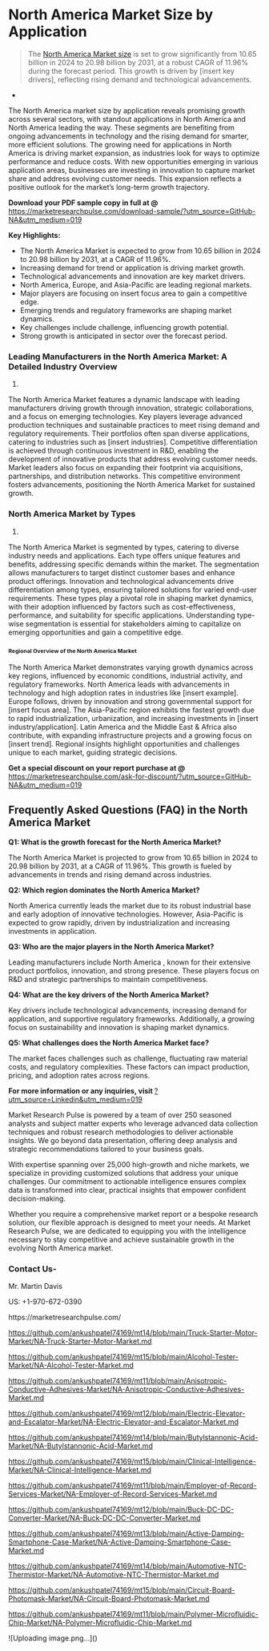 <h1>North America  Market&nbsp;Size by Application</h1><blockquote><p>The <a href="https://marketresearchpulse.com/download-sample/?utm_source=GitHub-NA&amp;utm_medium=019">North America  Market size</a> is set to grow significantly from 10.65 billion in 2024 to 20.98 billion by 2031, at a robust CAGR of 11.96% during the forecast period. This growth is driven by [insert key drivers], reflecting rising demand and technological advancements.</p></blockquote><ul><li></li></ul><p>The North America  market size by application reveals promising growth across several sectors, with standout applications in North America  and North America  leading the way. These segments are benefiting from ongoing advancements in technology and the rising demand for smarter, more efficient solutions. The growing need for applications in North America  is driving market expansion, as industries look for ways to optimize performance and reduce costs. With new opportunities emerging in various application areas, businesses are investing in innovation to capture market share and address evolving customer needs. This expansion reflects a positive outlook for the market’s long-term growth trajectory.</p><p><strong>Download your PDF sample copy in full at @ </strong><a href="https://marketresearchpulse.com/download-sample/?utm_source=GitHub-NA&amp;utm_medium=019">https://marketresearchpulse.com/download-sample/?utm_source=GitHub-NA&amp;utm_medium=019</a></p><p><strong>Key Highlights: </strong></p><ul><li>The North America  Market is expected to grow from 10.65 billion in 2024 to 20.98 billion by 2031, at a CAGR of 11.96%.</li><li>Increasing demand for trend or application is driving market growth.</li><li>Technological advancements and innovation are key market drivers.</li><li>North America, Europe, and Asia-Pacific are leading regional markets.</li><li>Major players are focusing on insert focus area to gain a competitive edge.</li><li>Emerging trends and regulatory frameworks are shaping market dynamics.</li><li>Key challenges include challenge, influencing growth potential.</li><li>Strong growth is anticipated in sector over the forecast period.</li></ul><h3>Leading Manufacturers in the North America  Market: A Detailed Industry Overview</h3><ol><li></li></ol><div class="flex max-w-full flex-col flex-grow"><div class="min-h-8 text-message flex w-full flex-col items-end gap-2 whitespace-normal break-words [.text-message+&amp;]:mt-5" dir="auto" data-message-author-role="assistant" data-message-id="fd8432e4-4910-450d-b182-61b7bfb0a01f" data-message-model-slug="gpt-4o"><div class="flex w-full flex-col gap-1 empty:hidden first:pt-[3px]"><div class="markdown prose w-full break-words dark:prose-invert light"><p>The North America  Market features a dynamic landscape with leading manufacturers driving growth through innovation, strategic collaborations, and a focus on emerging technologies. Key players leverage advanced production techniques and sustainable practices to meet rising demand and regulatory requirements. Their portfolios often span diverse applications, catering to industries such as [insert industries]. Competitive differentiation is achieved through continuous investment in R&amp;D, enabling the development of innovative products that address evolving customer needs. Market leaders also focus on expanding their footprint via acquisitions, partnerships, and distribution networks. This competitive environment fosters advancements, positioning the North America  Market for sustained growth.</p></div></div></div></div><h3>North America  Market by Types</h3><ol><li></li></ol><div class="flex max-w-full flex-col flex-grow"><div class="min-h-8 text-message flex w-full flex-col items-end gap-2 whitespace-normal break-words [.text-message+&amp;]:mt-5" dir="auto" data-message-author-role="assistant" data-message-id="084470be-0bb7-4664-bddf-5156b4f41249" data-message-model-slug="gpt-4o-mini"><div class="flex w-full flex-col gap-1 empty:hidden first:pt-[3px]"><div class="markdown prose w-full break-words dark:prose-invert light"><p>The North America  Market is segmented by types, catering to diverse industry needs and applications. Each type offers unique features and benefits, addressing specific demands within the market. The segmentation allows manufacturers to target distinct customer bases and enhance product offerings. Innovation and technological advancements drive differentiation among types, ensuring tailored solutions for varied end-user requirements. These types play a pivotal role in shaping market dynamics, with their adoption influenced by factors such as cost-effectiveness, performance, and suitability for specific applications. Understanding type-wise segmentation is essential for stakeholders aiming to capitalize on emerging opportunities and gain a competitive edge.</p></div></div></div></div><h3><span style="font-size: 11px;">Regional Overview of the North America  Market</span></h3><div class="flex max-w-full flex-col flex-grow"><div class="min-h-8 text-message flex w-full flex-col items-end gap-2 whitespace-normal break-words [.text-message+&amp;]:mt-5" dir="auto" data-message-author-role="assistant" data-message-id="e9038762-ce64-4e30-91c9-9bd413514231" data-message-model-slug="gpt-4o-mini"><div class="flex w-full flex-col gap-1 empty:hidden first:pt-[3px]"><div class="markdown prose w-full break-words dark:prose-invert light"><p>The North America  Market demonstrates varying growth dynamics across key regions, influenced by economic conditions, industrial activity, and regulatory frameworks. North America leads with advancements in technology and high adoption rates in industries like [insert example]. Europe follows, driven by innovation and strong governmental support for [insert focus area]. The Asia-Pacific region exhibits the fastest growth due to rapid industrialization, urbanization, and increasing investments in [insert industry/application]. Latin America and the Middle East &amp; Africa also contribute, with expanding infrastructure projects and a growing focus on [insert trend]. Regional insights highlight opportunities and challenges unique to each market, guiding strategic decisions.</p></div></div></div></div><p><strong>Get a special discount on your report purchase at @ </strong><a href="https://marketresearchpulse.com/ask-for-discount/?utm_source=GitHub-NA&amp;utm_medium=019">https://marketresearchpulse.com/ask-for-discount/?utm_source=GitHub-NA&amp;utm_medium=019</a></p><h2>Frequently Asked Questions (FAQ) in the North America  Market</h2><p><strong>Q1: What is the growth forecast for the North America  Market?</strong></p><p>The North America  Market is projected to grow from 10.65 billion in 2024 to 20.98 billion by 2031, at a CAGR of 11.96%. This growth is fueled by advancements in trends and rising demand across industries.</p><p><strong>Q2: Which region dominates the North America  Market?</strong></p><p>North America currently leads the market due to its robust industrial base and early adoption of innovative technologies. However, Asia-Pacific is expected to grow rapidly, driven by industrialization and increasing investments in application.</p><p><strong>Q3: Who are the major players in the North America  Market?</strong></p><p>Leading manufacturers include North America , known for their extensive product portfolios, innovation, and strong presence. These players focus on R&amp;D and strategic partnerships to maintain competitiveness.</p><p><strong>Q4: What are the key drivers of the North America  Market?</strong></p><p>Key drivers include technological advancements, increasing demand for application, and supportive regulatory frameworks. Additionally, a growing focus on sustainability and innovation is shaping market dynamics.</p><p><strong>Q5: What challenges does the North America  Market face?</strong></p><p>The market faces challenges such as challenge, fluctuating raw material costs, and regulatory complexities. These factors can impact production, pricing, and adoption rates across regions.</p><p><strong>For more information or any inquiries, visit&nbsp;</strong><a href="?utm_source=Linkedin&utm_medium=019">?utm_source=Linkedin&utm_medium=019</a></p><p>Market Research Pulse is powered by a team of over 250 seasoned analysts and subject matter experts who leverage advanced data collection techniques and robust research methodologies to deliver actionable insights. We go beyond data presentation, offering deep analysis and strategic recommendations tailored to your business goals.</p><p>With expertise spanning over 25,000 high-growth and niche markets, we specialize in providing customized solutions that address your unique challenges. Our commitment to actionable intelligence ensures complex data is transformed into clear, practical insights that empower confident decision-making.</p><p>Whether you require a comprehensive market report or a bespoke research solution, our flexible approach is designed to meet your needs. At Market Research Pulse, we are dedicated to equipping you with the intelligence necessary to stay competitive and achieve sustainable growth in the evolving North America  market.</p><h3><strong>Contact Us-</strong></h3><p>Mr. Martin Davis</p><p>US: +1-970-672-0390</p><p>https://marketresearchpulse.com/</p><p><a href="https://github.com/ankushpatel74169/mt14/blob/main/Truck-Starter-Motor-Market/NA-Truck-Starter-Motor-Market.md">https://github.com/ankushpatel74169/mt14/blob/main/Truck-Starter-Motor-Market/NA-Truck-Starter-Motor-Market.md</a></p><p><a href="https://github.com/ankushpatel74169/mt15/blob/main/Alcohol-Tester-Market/NA-Alcohol-Tester-Market.md">https://github.com/ankushpatel74169/mt15/blob/main/Alcohol-Tester-Market/NA-Alcohol-Tester-Market.md</a></p><p><a href="https://github.com/ankushpatel74169/mt11/blob/main/Anisotropic-Conductive-Adhesives-Market/NA-Anisotropic-Conductive-Adhesives-Market.md">https://github.com/ankushpatel74169/mt11/blob/main/Anisotropic-Conductive-Adhesives-Market/NA-Anisotropic-Conductive-Adhesives-Market.md</a></p><p><a href="https://github.com/ankushpatel74169/mt12/blob/main/Electric-Elevator-and-Escalator-Market/NA-Electric-Elevator-and-Escalator-Market.md">https://github.com/ankushpatel74169/mt12/blob/main/Electric-Elevator-and-Escalator-Market/NA-Electric-Elevator-and-Escalator-Market.md</a></p><p><a href="https://github.com/ankushpatel74169/mt14/blob/main/Butylstannonic-Acid-Market/NA-Butylstannonic-Acid-Market.md">https://github.com/ankushpatel74169/mt14/blob/main/Butylstannonic-Acid-Market/NA-Butylstannonic-Acid-Market.md</a></p><p><a href="https://github.com/ankushpatel74169/mt15/blob/main/Clinical-Intelligence-Market/NA-Clinical-Intelligence-Market.md">https://github.com/ankushpatel74169/mt15/blob/main/Clinical-Intelligence-Market/NA-Clinical-Intelligence-Market.md</a></p><p><a href="https://github.com/ankushpatel74169/mt11/blob/main/Employer-of-Record-Services-Market/NA-Employer-of-Record-Services-Market.md">https://github.com/ankushpatel74169/mt11/blob/main/Employer-of-Record-Services-Market/NA-Employer-of-Record-Services-Market.md</a></p><p><a href="https://github.com/ankushpatel74169/mt12/blob/main/Buck-DC-DC-Converter-Market/NA-Buck-DC-DC-Converter-Market.md">https://github.com/ankushpatel74169/mt12/blob/main/Buck-DC-DC-Converter-Market/NA-Buck-DC-DC-Converter-Market.md</a></p><p><a href="https://github.com/ankushpatel74169/mt13/blob/main/Active-Damping-Smartphone-Case-Market/NA-Active-Damping-Smartphone-Case-Market.md">https://github.com/ankushpatel74169/mt13/blob/main/Active-Damping-Smartphone-Case-Market/NA-Active-Damping-Smartphone-Case-Market.md</a></p><p><a href="https://github.com/ankushpatel74169/mt14/blob/main/Automotive-NTC-Thermistor-Market/NA-Automotive-NTC-Thermistor-Market.md">https://github.com/ankushpatel74169/mt14/blob/main/Automotive-NTC-Thermistor-Market/NA-Automotive-NTC-Thermistor-Market.md</a></p><p><a href="https://github.com/ankushpatel74169/mt15/blob/main/Circuit-Board-Photomask-Market/NA-Circuit-Board-Photomask-Market.md">https://github.com/ankushpatel74169/mt15/blob/main/Circuit-Board-Photomask-Market/NA-Circuit-Board-Photomask-Market.md</a></p><p><a href="https://github.com/ankushpatel74169/mt11/blob/main/Polymer-Microfluidic-Chip-Market/NA-Polymer-Microfluidic-Chip-Market.md">https://github.com/ankushpatel74169/mt11/blob/main/Polymer-Microfluidic-Chip-Market/NA-Polymer-Microfluidic-Chip-Market.md</a></p>
![Uploading image.png…]()
